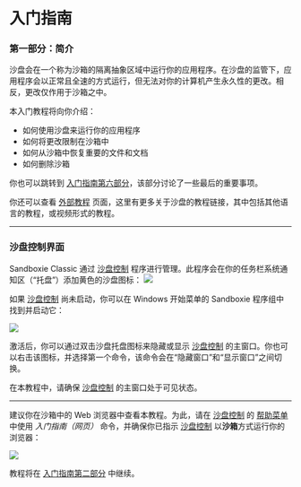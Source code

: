 # 入门指南

### 第一部分：简介

沙盘会在一个称为沙箱的隔离抽象区域中运行你的应用程序。在沙盘的监管下，应用程序会以正常且全速的方式运行，但无法对你的计算机产生永久性的更改。相反，更改仅作用于沙箱之中。

本入门教程将向你介绍：

  * 如何使用沙盘来运行你的应用程序
  * 如何将更改限制在沙箱中
  * 如何从沙箱中恢复重要的文件和文档
  * 如何删除沙箱

你也可以跳转到 [入门指南第六部分](GettingStartedPartSix.md)，该部分讨论了一些最后的重要事项。

你还可以查看 [外部教程](ExternalTutorials.md) 页面，这里有更多关于沙盘的教程链接，其中包括其他语言的教程，或视频形式的教程。

* * *

### 沙盘控制界面

Sandboxie Classic 通过 [沙盘控制](SandboxieControl.md) 程序进行管理。此程序会在你的任务栏系统通知区（“托盘”）添加黄色的沙盘图标：
![](../Media/TrayIconEmpty.png)

如果 [沙盘控制](SandboxieControl.md) 尚未启动，你可以在 Windows 开始菜单的 Sandboxie 程序组中找到并启动它：

![](../Media/StartMenuStartControlVista.png)

激活后，你可以通过双击沙盘托盘图标来隐藏或显示 [沙盘控制](SandboxieControl.md) 的主窗口。你也可以右击该图标，并选择第一个命令，该命令会在“隐藏窗口”和“显示窗口”之间切换。

在本教程中，请确保 [沙盘控制](SandboxieControl.md) 的主窗口处于可见状态。

* * *

建议你在沙箱中的 Web 浏览器中查看本教程。为此，请在 [沙盘控制](SandboxieControl.md) 的 [帮助菜单](HelpMenu.md) 中使用 _入门指南（网页）_ 命令，并确保你已指示 [沙盘控制](SandboxieControl.md) 以**沙箱**方式运行你的浏览器：

![](../Media/OpenGettingStarted.png)

教程将在 [入门指南第二部分](GettingStartedPartTwo.md) 中继续。
